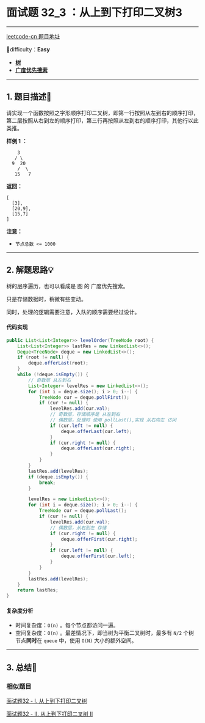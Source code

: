 # 面试题 32_3 ：从上到下打印二叉树3

---

[leetcode-cn 题目地址](https://leetcode-cn.com/problems/cong-shang-dao-xia-da-yin-er-cha-shu-iii-lcof/)

📗difficulty：**Easy**	

+ **[树](https://leetcode-cn.com/tag/tree/)**
+ **[广度优先搜索](https://leetcode-cn.com/tag/breadth-first-search/)**
---

## 1. 题目描述📃

请实现一个函数按照之字形顺序打印二叉树，即第一行按照从左到右的顺序打印，第二层按照从右到左的顺序打印，第三行再按照从左到右的顺序打印，其他行以此类推。



**样例 1 ：**

```
	3
   / \
  9  20
    /  \
   15   7
```

**返回：**

```
[
  [3],
  [20,9],
  [15,7]
]
```



**注意：**

+ `节点总数 <= 1000`



---

## 2. 解题思路💡

树的层序遍历，也可以看成是 图 的 广度优先搜索。

只是存储数据时，稍微有些变动。

同时，处理的逻辑需要注意，入队的顺序需要经过设计。



#### 代码实现

```java
public List<List<Integer>> levelOrder(TreeNode root) {
    List<List<Integer>> lastRes = new LinkedList<>();
    Deque<TreeNode> deque = new LinkedList<>();
    if (root != null) {
        deque.offerLast(root);
    }
    while (!deque.isEmpty()) {
        // 奇数层 从左到右
        List<Integer> levelRes = new LinkedList<>();
        for (int i = deque.size(); i > 0; i--) {
            TreeNode cur = deque.pollFirst();
            if (cur != null) {
                levelRes.add(cur.val);
                // 奇数层，存储顺序是 从左到右
                // 偶数层，处理时 使用 pollLast(),实现 从右向左 访问
                if (cur.left != null) {
                    deque.offerLast(cur.left);
                }
                if (cur.right != null) {
                    deque.offerLast(cur.right);
                }
            }
        }
        lastRes.add(levelRes);
        if (deque.isEmpty()) {
            break;
        }

        levelRes = new LinkedList<>();
        for (int i = deque.size(); i > 0; i--) {
            TreeNode cur = deque.pollLast();
            if (cur != null) {
                levelRes.add(cur.val);
                // 偶数层，从右到左 存储
                if (cur.right != null) {
                    deque.offerFirst(cur.right);
                }
                if (cur.left != null) {
                    deque.offerFirst(cur.left);
                }
            }
        }
        lastRes.add(levelRes);
    }
    return lastRes;
}
```



#### 复杂度分析

+ 时间复杂度：`O(n)` 。每个节点都访问一遍。
+ 空间复杂度：`O(n)` 。最差情况下，即当树为平衡二叉树时，最多有 `N/2` 个树节点**同时**在 `queue` 中，使用 `O(N)` 大小的额外空间。



---

## 3. 总结🎯

### 相似题目

[面试题32 - I. 从上到下打印二叉树](https://leetcode-cn.com/problems/cong-shang-dao-xia-da-yin-er-cha-shu-lcof/)

[面试题32 - II. 从上到下打印二叉树 II](https://leetcode-cn.com/problems/cong-shang-dao-xia-da-yin-er-cha-shu-ii-lcof/)

